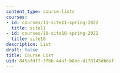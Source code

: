 ```yaml
---
content_type: course-lists
courses:
- id: courses/11-site11-spring-2022
  title: site11
- id: courses/10-site10-spring-2022
  title: site10
description: List
draft: false
title: Course List
uid: 845afdf7-3fbb-44af-b8ee-d178145db6af
---
```

